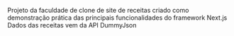 Projeto da faculdade de clone de site de receitas criado como demonstração prática das principais funcionalidades do framework Next.js
Dados das receitas vem da API DummyJson